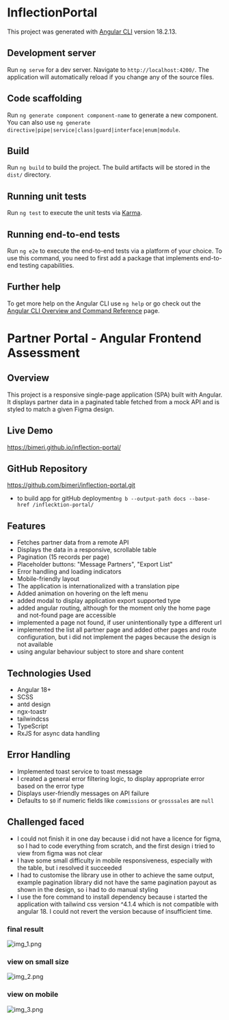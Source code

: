 # InflectionPortal

This project was generated with [Angular CLI](https://github.com/angular/angular-cli) version 18.2.13.

## Development server

Run `ng serve` for a dev server. Navigate to `http://localhost:4200/`. The application will automatically reload if you change any of the source files.

## Code scaffolding

Run `ng generate component component-name` to generate a new component. You can also use `ng generate directive|pipe|service|class|guard|interface|enum|module`.

## Build

Run `ng build` to build the project. The build artifacts will be stored in the `dist/` directory.

## Running unit tests

Run `ng test` to execute the unit tests via [Karma](https://karma-runner.github.io).

## Running end-to-end tests

Run `ng e2e` to execute the end-to-end tests via a platform of your choice. To use this command, you need to first add a package that implements end-to-end testing capabilities.

## Further help

To get more help on the Angular CLI use `ng help` or go check out the [Angular CLI Overview and Command Reference](https://angular.io/cli) page.

# Partner Portal - Angular Frontend Assessment

## Overview

This project is a responsive single-page application (SPA) built with Angular. It displays partner data in a paginated table fetched from a mock API and is styled to match a given Figma design.

## Live Demo

https://bimeri.github.io/inflection-portal/

## GitHub Repository

https://github.com/bimeri/inflection-portal.git

 - to build app for gitHub deployment`ng b --output-path docs --base-href /inflecktion-portal/`
## Features

- Fetches partner data from a remote API
- Displays the data in a responsive, scrollable table
- Pagination (15 records per page)
- Placeholder buttons: "Message Partners", "Export List"
- Error handling and loading indicators
- Mobile-friendly layout
- The application is internationalized with a translation pipe
- Added animation on hovering on the left menu
- added modal to display application export supported type 
- added angular routing, although for the moment only the home page and not-found page are accessible
- implemented a page not found, if user unintentionally type a different url
- implemented the list all partner page and added other pages and route configuration, but i did not implement the pages because the design is not available
- using angular behaviour subject to store and share content

## Technologies Used

- Angular 18+
- SCSS
- antd design
- ngx-toastr
- tailwindcss
- TypeScript
- RxJS for async data handling

## Error Handling
- Implemented toast service to toast message
- I created a general error filtering logic, to display appropriate error based on the error type
- Displays user-friendly messages on API failure
- Defaults to `$0` if numeric fields like `commissions` or `grosssales` are `null`

## Challenged faced
- I could not finish it in one day because i did not have a licence for figma, so I had to code everything from scratch, and the first design i tried to view from figma was not clear
- I have some small difficulty in mobile responsiveness, especially with the table, but i resolved it succeeded
- I had to customise the library use in other to achieve the same output, example pagination library did not have the same pagination payout as shown in the design, so i had to do manual styling
- I use the fore command to install dependency because i started the application with tailwind css version ^4.1.4 which is not compatible with angular 18. I could not revert the version because of insufficient time.

### final result
![img_1.png](img_1.png)

### view on small size
![img_2.png](img_2.png)

### view on mobile
![img_3.png](img_3.png)
